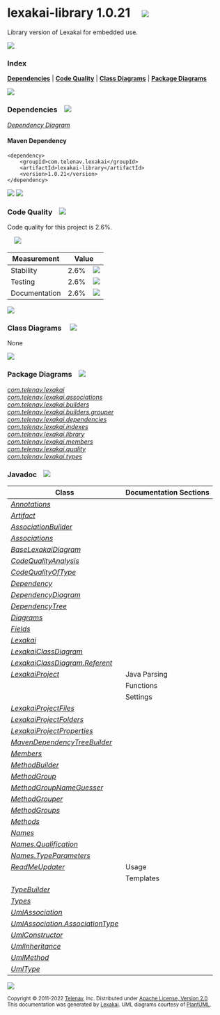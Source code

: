 [//]: # (start-user-text)



[//]: # (end-user-text)

# lexakai-library 1.0.21 &nbsp;&nbsp; <img src="https://telenav.github.io/telenav-assets/images/logos/lexakai/lexakai-64.png" srcset="https://telenav.github.io/telenav-assets/images/logos/lexakai/lexakai-64-2x.png 2x"/>

Library version of Lexakai for embedded use.

<img src="https://telenav.github.io/telenav-assets/images/separators/horizontal-line-512.png" srcset="https://telenav.github.io/telenav-assets/images/separators/horizontal-line-512-2x.png 2x"/>

### Index



[**Dependencies**](#dependencies) | [**Code Quality**](#code-quality) | [**Class Diagrams**](#class-diagrams) | [**Package Diagrams**](#package-diagrams)

<img src="https://telenav.github.io/telenav-assets/images/separators/horizontal-line-512.png" srcset="https://telenav.github.io/telenav-assets/images/separators/horizontal-line-512-2x.png 2x"/>

### Dependencies <a name="dependencies"></a> &nbsp;&nbsp; <img src="https://telenav.github.io/telenav-assets/images/icons/dependencies-32.png" srcset="https://telenav.github.io/telenav-assets/images/icons/dependencies-32-2x.png 2x"/>

[*Dependency Diagram*](https://www.lexakai.org/1.0.21/lexakai/lexakai/lexakai-library/documentation/diagrams/dependencies.svg)

#### Maven Dependency

    <dependency>
        <groupId>com.telenav.lexakai</groupId>
        <artifactId>lexakai-library</artifactId>
        <version>1.0.21</version>
    </dependency>

<img src="https://telenav.github.io/telenav-assets/images/separators/horizontal-line-128.png" srcset="https://telenav.github.io/telenav-assets/images/separators/horizontal-line-128-2x.png 2x"/>

[//]: # (start-user-text)



[//]: # (end-user-text)

<img src="https://telenav.github.io/telenav-assets/images/separators/horizontal-line-128.png" srcset="https://telenav.github.io/telenav-assets/images/separators/horizontal-line-128-2x.png 2x"/>

### Code Quality <a name="code-quality"></a> &nbsp;&nbsp; <img src="https://telenav.github.io/telenav-assets/images/icons/ruler-32.png" srcset="https://telenav.github.io/telenav-assets/images/icons/ruler-32-2x.png 2x"/>

Code quality for this project is 2.6%.  
  
&nbsp; &nbsp; <img src="https://telenav.github.io/telenav-assets/images/meters/meter-0-96.png" srcset="https://telenav.github.io/telenav-assets/images/meters/meter-0-96-2x.png 2x"/>

| Measurement   | Value                    |
|---------------|--------------------------|
| Stability     | 2.6%&nbsp; &nbsp; <img src="https://telenav.github.io/telenav-assets/images/meters/meter-0-96.png" srcset="https://telenav.github.io/telenav-assets/images/meters/meter-0-96-2x.png 2x"/>     |
| Testing       | 2.6%&nbsp; &nbsp; <img src="https://telenav.github.io/telenav-assets/images/meters/meter-0-96.png" srcset="https://telenav.github.io/telenav-assets/images/meters/meter-0-96-2x.png 2x"/>       |
| Documentation | 2.6%&nbsp; &nbsp; <img src="https://telenav.github.io/telenav-assets/images/meters/meter-0-96.png" srcset="https://telenav.github.io/telenav-assets/images/meters/meter-0-96-2x.png 2x"/> |

<img src="https://telenav.github.io/telenav-assets/images/separators/horizontal-line-128.png" srcset="https://telenav.github.io/telenav-assets/images/separators/horizontal-line-128-2x.png 2x"/>

### Class Diagrams <a name="class-diagrams"></a> &nbsp; &nbsp; <img src="https://telenav.github.io/telenav-assets/images/icons/diagram-40.png" srcset="https://telenav.github.io/telenav-assets/images/icons/diagram-40-2x.png 2x"/>

None

<img src="https://telenav.github.io/telenav-assets/images/separators/horizontal-line-128.png" srcset="https://telenav.github.io/telenav-assets/images/separators/horizontal-line-128-2x.png 2x"/>

### Package Diagrams <a name="package-diagrams"></a> &nbsp;&nbsp; <img src="https://telenav.github.io/telenav-assets/images/icons/box-24.png" srcset="https://telenav.github.io/telenav-assets/images/icons/box-24-2x.png 2x"/>

[*com.telenav.lexakai*](https://www.lexakai.org/1.0.21/lexakai/lexakai/lexakai-library/documentation/diagrams/com.telenav.lexakai.svg)  
[*com.telenav.lexakai.associations*](https://www.lexakai.org/1.0.21/lexakai/lexakai/lexakai-library/documentation/diagrams/com.telenav.lexakai.associations.svg)  
[*com.telenav.lexakai.builders*](https://www.lexakai.org/1.0.21/lexakai/lexakai/lexakai-library/documentation/diagrams/com.telenav.lexakai.builders.svg)  
[*com.telenav.lexakai.builders.grouper*](https://www.lexakai.org/1.0.21/lexakai/lexakai/lexakai-library/documentation/diagrams/com.telenav.lexakai.builders.grouper.svg)  
[*com.telenav.lexakai.dependencies*](https://www.lexakai.org/1.0.21/lexakai/lexakai/lexakai-library/documentation/diagrams/com.telenav.lexakai.dependencies.svg)  
[*com.telenav.lexakai.indexes*](https://www.lexakai.org/1.0.21/lexakai/lexakai/lexakai-library/documentation/diagrams/com.telenav.lexakai.indexes.svg)  
[*com.telenav.lexakai.library*](https://www.lexakai.org/1.0.21/lexakai/lexakai/lexakai-library/documentation/diagrams/com.telenav.lexakai.library.svg)  
[*com.telenav.lexakai.members*](https://www.lexakai.org/1.0.21/lexakai/lexakai/lexakai-library/documentation/diagrams/com.telenav.lexakai.members.svg)  
[*com.telenav.lexakai.quality*](https://www.lexakai.org/1.0.21/lexakai/lexakai/lexakai-library/documentation/diagrams/com.telenav.lexakai.quality.svg)  
[*com.telenav.lexakai.types*](https://www.lexakai.org/1.0.21/lexakai/lexakai/lexakai-library/documentation/diagrams/com.telenav.lexakai.types.svg)

### Javadoc <a name="code-quality"></a> &nbsp;&nbsp; <img src="https://telenav.github.io/telenav-assets/images/icons/books-24.png" srcset="https://telenav.github.io/telenav-assets/images/icons/books-24-2x.png 2x"/>

| Class | Documentation Sections  |
|-------|-------------------------|
| [*Annotations*](https://www.lexakai.org/1.0.21/javadoc/lexakai/lexakai-library/com/telenav/lexakai/library/Annotations.html) |  |  
| [*Artifact*](https://www.lexakai.org/1.0.21/javadoc/lexakai/lexakai-library/com/telenav/lexakai/dependencies/Artifact.html) |  |  
| [*AssociationBuilder*](https://www.lexakai.org/1.0.21/javadoc/lexakai/lexakai-library/com/telenav/lexakai/builders/AssociationBuilder.html) |  |  
| [*Associations*](https://www.lexakai.org/1.0.21/javadoc/lexakai/lexakai-library/com/telenav/lexakai/library/Associations.html) |  |  
| [*BaseLexakaiDiagram*](https://www.lexakai.org/1.0.21/javadoc/lexakai/lexakai-library/com/telenav/lexakai/BaseLexakaiDiagram.html) |  |  
| [*CodeQualityAnalysis*](https://www.lexakai.org/1.0.21/javadoc/lexakai/lexakai-library/com/telenav/lexakai/quality/CodeQualityAnalysis.html) |  |  
| [*CodeQualityOfType*](https://www.lexakai.org/1.0.21/javadoc/lexakai/lexakai-library/com/telenav/lexakai/quality/CodeQualityOfType.html) |  |  
| [*Dependency*](https://www.lexakai.org/1.0.21/javadoc/lexakai/lexakai-library/com/telenav/lexakai/dependencies/Dependency.html) |  |  
| [*DependencyDiagram*](https://www.lexakai.org/1.0.21/javadoc/lexakai/lexakai-library/com/telenav/lexakai/dependencies/DependencyDiagram.html) |  |  
| [*DependencyTree*](https://www.lexakai.org/1.0.21/javadoc/lexakai/lexakai-library/com/telenav/lexakai/dependencies/DependencyTree.html) |  |  
| [*Diagrams*](https://www.lexakai.org/1.0.21/javadoc/lexakai/lexakai-library/com/telenav/lexakai/library/Diagrams.html) |  |  
| [*Fields*](https://www.lexakai.org/1.0.21/javadoc/lexakai/lexakai-library/com/telenav/lexakai/library/Fields.html) |  |  
| [*Lexakai*](https://www.lexakai.org/1.0.21/javadoc/lexakai/lexakai-library/com/telenav/lexakai/Lexakai.html) |  |  
| [*LexakaiClassDiagram*](https://www.lexakai.org/1.0.21/javadoc/lexakai/lexakai-library/com/telenav/lexakai/LexakaiClassDiagram.html) |  |  
| [*LexakaiClassDiagram.Referent*](https://www.lexakai.org/1.0.21/javadoc/lexakai/lexakai-library/com/telenav/lexakai/LexakaiClassDiagram.Referent.html) |  |  
| [*LexakaiProject*](https://www.lexakai.org/1.0.21/javadoc/lexakai/lexakai-library/com/telenav/lexakai/LexakaiProject.html) | Java Parsing |  
| | Functions |  
| | Settings |  
| [*LexakaiProjectFiles*](https://www.lexakai.org/1.0.21/javadoc/lexakai/lexakai-library/com/telenav/lexakai/LexakaiProjectFiles.html) |  |  
| [*LexakaiProjectFolders*](https://www.lexakai.org/1.0.21/javadoc/lexakai/lexakai-library/com/telenav/lexakai/LexakaiProjectFolders.html) |  |  
| [*LexakaiProjectProperties*](https://www.lexakai.org/1.0.21/javadoc/lexakai/lexakai-library/com/telenav/lexakai/LexakaiProjectProperties.html) |  |  
| [*MavenDependencyTreeBuilder*](https://www.lexakai.org/1.0.21/javadoc/lexakai/lexakai-library/com/telenav/lexakai/dependencies/MavenDependencyTreeBuilder.html) |  |  
| [*Members*](https://www.lexakai.org/1.0.21/javadoc/lexakai/lexakai-library/com/telenav/lexakai/library/Members.html) |  |  
| [*MethodBuilder*](https://www.lexakai.org/1.0.21/javadoc/lexakai/lexakai-library/com/telenav/lexakai/builders/MethodBuilder.html) |  |  
| [*MethodGroup*](https://www.lexakai.org/1.0.21/javadoc/lexakai/lexakai-library/com/telenav/lexakai/builders/grouper/MethodGroup.html) |  |  
| [*MethodGroupNameGuesser*](https://www.lexakai.org/1.0.21/javadoc/lexakai/lexakai-library/com/telenav/lexakai/builders/grouper/MethodGroupNameGuesser.html) |  |  
| [*MethodGrouper*](https://www.lexakai.org/1.0.21/javadoc/lexakai/lexakai-library/com/telenav/lexakai/builders/grouper/MethodGrouper.html) |  |  
| [*MethodGroups*](https://www.lexakai.org/1.0.21/javadoc/lexakai/lexakai-library/com/telenav/lexakai/builders/grouper/MethodGroups.html) |  |  
| [*Methods*](https://www.lexakai.org/1.0.21/javadoc/lexakai/lexakai-library/com/telenav/lexakai/library/Methods.html) |  |  
| [*Names*](https://www.lexakai.org/1.0.21/javadoc/lexakai/lexakai-library/com/telenav/lexakai/library/Names.html) |  |  
| [*Names.Qualification*](https://www.lexakai.org/1.0.21/javadoc/lexakai/lexakai-library/com/telenav/lexakai/library/Names.Qualification.html) |  |  
| [*Names.TypeParameters*](https://www.lexakai.org/1.0.21/javadoc/lexakai/lexakai-library/com/telenav/lexakai/library/Names.TypeParameters.html) |  |  
| [*ReadMeUpdater*](https://www.lexakai.org/1.0.21/javadoc/lexakai/lexakai-library/com/telenav/lexakai/indexes/ReadMeUpdater.html) | Usage |  
| | Templates |  
| [*TypeBuilder*](https://www.lexakai.org/1.0.21/javadoc/lexakai/lexakai-library/com/telenav/lexakai/builders/TypeBuilder.html) |  |  
| [*Types*](https://www.lexakai.org/1.0.21/javadoc/lexakai/lexakai-library/com/telenav/lexakai/library/Types.html) |  |  
| [*UmlAssociation*](https://www.lexakai.org/1.0.21/javadoc/lexakai/lexakai-library/com/telenav/lexakai/associations/UmlAssociation.html) |  |  
| [*UmlAssociation.AssociationType*](https://www.lexakai.org/1.0.21/javadoc/lexakai/lexakai-library/com/telenav/lexakai/associations/UmlAssociation.AssociationType.html) |  |  
| [*UmlConstructor*](https://www.lexakai.org/1.0.21/javadoc/lexakai/lexakai-library/com/telenav/lexakai/members/UmlConstructor.html) |  |  
| [*UmlInheritance*](https://www.lexakai.org/1.0.21/javadoc/lexakai/lexakai-library/com/telenav/lexakai/associations/UmlInheritance.html) |  |  
| [*UmlMethod*](https://www.lexakai.org/1.0.21/javadoc/lexakai/lexakai-library/com/telenav/lexakai/members/UmlMethod.html) |  |  
| [*UmlType*](https://www.lexakai.org/1.0.21/javadoc/lexakai/lexakai-library/com/telenav/lexakai/types/UmlType.html) |  |  

[//]: # (start-user-text)



[//]: # (end-user-text)

<img src="https://telenav.github.io/telenav-assets/images/separators/horizontal-line-512.png" srcset="https://telenav.github.io/telenav-assets/images/separators/horizontal-line-512-2x.png 2x"/>

<sub>Copyright &#169; 2011-2022 [Telenav](https://telenav.com), Inc. Distributed under [Apache License, Version 2.0](LICENSE)</sub>  
<sub>This documentation was generated by [Lexakai](https://lexakai.org). UML diagrams courtesy of [PlantUML](https://plantuml.com).</sub>
